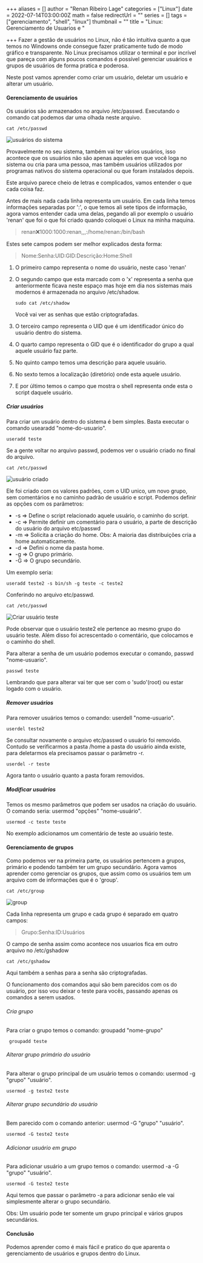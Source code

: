 +++
aliases = []
author = "Renan Ribeiro Lage"
categories = ["Linux"]
date = 2022-07-14T03:00:00Z
math = false
redirectUrl = ""
series = []
tags = ["gerenciamento", "shell", "linux"]
thumbnail = ""
title = "Linux: Gerenciamento de Usuarios e "

+++
Fazer a gestão de usuários no Linux, não é tão intuitiva quanto a que temos no Windowns onde consegue fazer praticamente tudo de modo gráfico e transparente. No Linux precisamos utilizar o terminal e por incrível que pareça com alguns poucos comandos é possível gerenciar usuários e grupos de usuários de forma pratica e poderosa.

Neste post vamos aprender como criar um usuário, deletar um usuário e alterar um usuário.

#### Gerenciamento de usuários

Os usuários são armazenados no arquivo /etc/passwd. Executando o comando cat podemos dar uma olhada neste arquivo.

    cat /etc/passwd

![usuários do sistema](/uploads/usuariodosistema.png "usuários do sistema")

Provavelmente no seu sistema, também vai ter vários usuários, isso acontece que os usuários não são apenas aqueles em que você loga no sistema ou cria para uma pessoa, mas também usuários utilizados por programas nativos do sistema operacional ou que foram instalados depois.

Este arquivo parece cheio de letras e complicados, vamos entender o que cada coisa faz.

Antes de mais nada cada linha representa um usuário. Em cada linha temos informações separadas por ':', o que temos ali sete tipos de informação, agora vamos entender cada uma delas, pegando ali por exemplo o usuário 'renan' que foi o que foi criado quando coloquei o Linux na minha maquina.

> renan:x:1000:1000:renan,,,:/home/renan:/bin/bash

Estes sete campos podem ser melhor explicados desta forma:

> Nome:Senha:UID:GID:Descrição:Home:Shell

1. O primeiro campo representa o nome do usuário, neste caso 'renan'
2. O segundo campo que esta marcado com  o 'x' representa a senha que anteriormente ficava neste espaço mas hoje em dia nos sistemas mais modernos é armazenada no arquivo /etc/shadow.

       sudo cat /etc/shadow

   Você vai ver as senhas que estão criptografadas.
3. O terceiro campo representa o  UID que é um identificador único do usuário dentro do sistema.
4. O quarto campo representa o GID que é o identificador do grupo a qual aquele usuário faz parte.
5. No quinto campo temos uma descrição para aquele usuário.
6. No sexto temos a localização (diretório) onde esta aquele usuário.
7. E por último temos o campo que mostra o shell representa onde esta o script daquele usuário.

##### Criar usuários

Para criar um usuário dentro do sistema é bem simples. Basta executar o comando usearadd "nome-do-usuario".

    useradd teste

Se a gente voltar no arquivo passwd, podemos ver o usuário criado no final do arquivo.

    cat /etc/passwd

![usuário criado](/uploads/criadousuario.png "usuário criado")

Ele foi criado com os valores padrões, com o UID unico, um novo grupo, sem comentários e no caminho padrão de usuário e script. Podemos definir as opções com os parâmetros:

* -s => Define o script relacionado aquele usuário, o caminho do script.
* -c => Permite definir um comentário para o usuário, a parte de descrição do usuário do arquivo etc/passwd
* -m => Solicita a criação do home. Obs: A maioria das distribuições cria a home automaticamente.
* -d => Defini o nome da pasta home.
* -g => O grupo primário.
* -G => O grupo secundário. 

Um exemplo seria:

    useradd teste2 -s bin/sh -g teste -c teste2

Conferindo no arquivo etc/passwd.

    cat /etc/passwd

![Criar usuário teste](/uploads/criarusuarioteste.png "Criar usuário teste")

Pode observar que o usuário teste2 ele pertence ao mesmo grupo do usuário teste. Além disso foi acrescentado o comentário, que colocamos e o caminho do shell.

Para alterar a senha de um usuário podemos executar o comando, passwd "nome-usuario".

    passwd teste 

Lembrando que para alterar vai ter que ser com o 'sudo'(root) ou estar logado com o usuário.

##### Remover usuários

Para remover usuários temos o comando: userdell "nome-usuario".

    userdel teste2

Se consultar novamente o arquivo etc/passwd o usuário foi removido. Contudo se verificarmos a pasta /home a pasta do usuário ainda existe, para deletarmos ela precisamos passar o parâmetro -r.

    userdel -r teste

Agora tanto o usuário quanto a pasta foram removidos.

##### Modificar usuários

Temos os mesmo parâmetros que podem ser usados na criação do usuário. O comando seria: usermod "opções" "nome-usuário".

    usermod -c teste teste

No exemplo adicionamos um comentário de teste ao usuário teste.

#### Gerenciamento de grupos

Como podemos ver na primeira parte, os usuários pertencem a grupos, primário e podendo também ter um grupo secundário. Agora vamos aprender como gerenciar os grupos, que assim como os usuários tem um arquivo com de informações que é o 'group'.

    cat /etc/group

![group](/uploads/group.png "group")

Cada linha representa um grupo e cada grupo é separado em quatro campos:

> Grupo:Senha:ID:Usuários 

O campo de senha assim como acontece nos usuarios fica em outro arquivo no /etc/gshadow

    cat /etc/gshadow

Aqui também a senhas para a senha são criptografadas.

O funcionamento dos comandos aqui são bem parecidos com os do usuário, por isso vou deixar o teste para vocês, passando apenas os comandos a serem usados.

###### Cria grupo

Para criar o grupo temos o comando: groupadd "nome-grupo"

     groupadd teste

###### Alterar grupo primário do usuário 

Para alterar o grupo principal de um usuário temos o comando: usermod -g "grupo" "usuário".

    usermod -g teste2 teste

###### Alterar grupo secundário do usuário 

Bem parecido com o comando anterior: usermod -G "grupo" "usuário".

    usermod -G teste2 teste

###### Adicionar usuário em grupo

Para adicionar usuário a um grupo temos o comando: usermod -a -G "grupo" "usuário".

    usermod -G teste2 teste

Aqui temos que passar o parâmetro -a para adicionar senão ele vai simplesmente alterar o grupo secundário.

Obs: Um usuário pode ter somente um grupo principal e vários grupos secundários.

#### Conclusão

Podemos aprender como é mais fácil e pratico do que aparenta o gerenciamento de usuários e grupos dentro do Linux.
